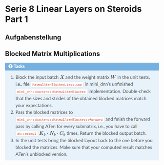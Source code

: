 # Serie 8 Linear Layers on Steroids Part 1

## Aufgabenstellung

## Blocked Matrix Multiplications

![Alt-Text](https://github.com/rauschinger/Efficient_Machine_Learning/blob/main/08_Linear_Layers_on_Steroids_Part_1/aufgabenstellung.png)


